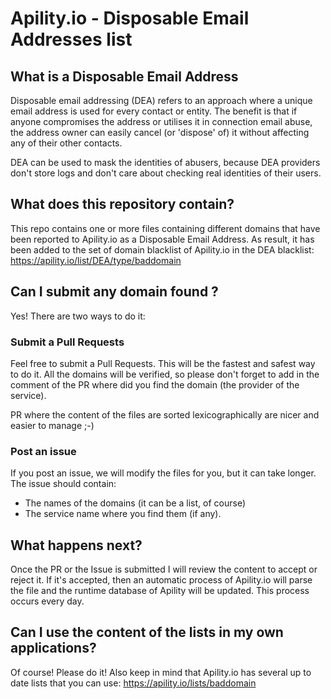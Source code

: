 # Apility.io - Disposable Email Addresses list

## What is a Disposable Email Address

Disposable email addressing (DEA) refers to an approach where a unique email address is used for every contact or entity. The benefit is that if anyone compromises the address or utilises it in connection email abuse, the address owner can easily cancel (or 'dispose' of) it without affecting any of their other contacts.

DEA can be used to mask the identities of abusers, because DEA providers don't store logs and don't care about checking real identities of their users.

## What does this repository contain?

This repo contains one or more files containing different domains that have been reported to Apility.io as a Disposable Email Address. As result, it has been added to the set of domain blacklist of Apility.io in the DEA blacklist: https://apility.io/list/DEA/type/baddomain

## Can I submit any domain found ?

Yes! There are two ways to do it:

### Submit a Pull Requests

Feel free to submit a Pull Requests. This will be the fastest and safest way to do it. All the domains will be verified, so please don't forget to add in the comment of the PR where did you find the domain (the provider of the service).

PR where the content of the files are sorted lexicographically are nicer and easier to manage ;-)


### Post an issue

If you post an issue, we will modify the files for you, but it can take longer. The issue should contain:

* The names of the domains (it can be a list, of course)
* The service name where you find them (if any).

## What happens next?

Once the PR or the Issue is submitted I will review the content to accept or reject it. If it's accepted, then an automatic process of Apility.io will parse the file and the runtime database of Apility will be updated. This process occurs every day.

## Can I use the content of the lists in my own applications?

Of course! Please do it! Also keep in mind that Apility.io has several up to date lists that you can use: https://apility.io/lists/baddomain
